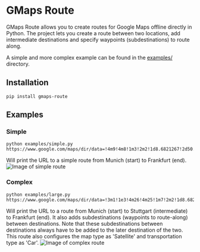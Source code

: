 # GMaps Route

GMaps Route allows you to create routes for Google Maps offline directly in Python.
The project lets you create a route between two locations, add intermediate destinations and specify waypoints (subdestinations) to route along.

A simple and more complex example can be found in the [examples/](./examples) directory.

## Installation
`pip install gmaps-route`

## Examples
### Simple
```
python examples/simple.py
https://www.google.com/maps/dir/data=!4m9!4m8!1m3!2m2!1d8.6821267!2d50.1109221!1m3!2m2!1d11.5819805!2d48.1351253
```
Will print the URL to a simple route from Munich (start) to Frankfurt (end).
![Image of simple route](examples/simple.png)

### Complex
```
python examples/large.py
https://www.google.com/maps/dir/data=!3m1!1e3!4m26!4m25!1m7!2m2!1d8.6821267!2d50.1109221!3m3!1m2!1d8.4401422!2d49.4816004!1m11!2m2!1d9.1829321!2d48.7758459!3m3!1m2!1d9.9998080!2d48.4040736!3m3!1m2!1d11.4316520!2d48.1276310!1m3!2m2!1d11.5819805!2d48.1351253!3e0
```
Will print the URL to a route from Munich (start) to Stuttgart (intermediate) to Frankfurt (end).
It also adds subdestinations (waypoints to route-along) between destinations.
Note that these subdestinations between destinations always have to be added to the later destination of the two.
This route also configures the map type as 'Satellite' and transportation type as 'Car'.
![Image of complex route](examples/large.png)
